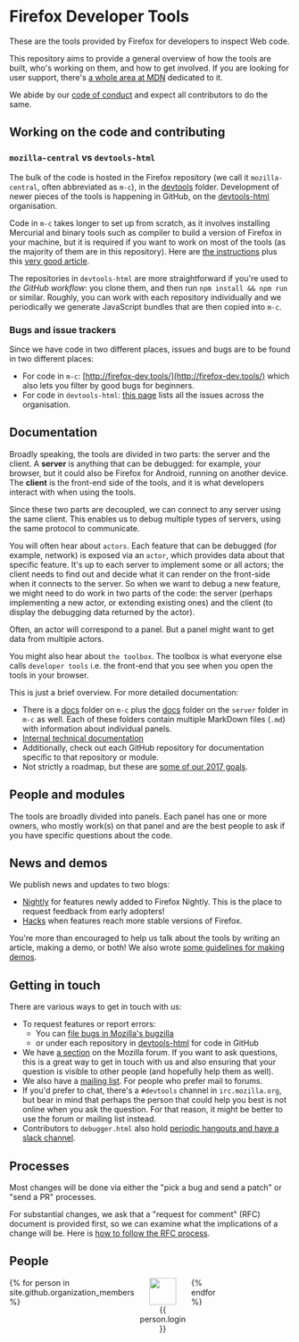 # Firefox Developer Tools

These are the tools provided by Firefox for developers to inspect Web code.

This repository aims to provide a general overview of how the tools are built, who's working on them, and how to get involved. If you are looking for user support, there's [a whole area at MDN](https://developer.mozilla.org/en-US/docs/Tools) dedicated to it.

We abide by our [code of conduct](https://dxr.mozilla.org/mozilla-central/source/devtools/CODE_OF_CONDUCT.md) and expect all contributors to do the same.

## Working on the code and contributing

### `mozilla-central` vs `devtools-html`

The bulk of the code is hosted in the Firefox repository (we call it `mozilla-central`, often abbreviated as `m-c`), in the [devtools](https://dxr.mozilla.org/mozilla-central/source/devtools) folder. Development of newer pieces of the tools is happening in GitHub, on the [devtools-html](https://github.com/devtools-html/) organisation.

Code in `m-c` takes longer to set up from scratch, as it involves installing Mercurial and binary tools such as compiler to build a version of Firefox in your machine, but it is required if you want to work on most of the tools (as the majority of them are in this repository). Here are [the instructions](https://wiki.mozilla.org/DevTools/Hacking) plus this [very good article](https://eduardoboucas.com/blog/2017/02/09/contributing-firefox-devtools.html).

The repositories in `devtools-html` are more straightforward if you're used to *the GitHub workflow*: you clone them, and then run `npm install && npm run` or similar. Roughly, you can work with each repository individually and we periodically we generate JavaScript bundles that are then copied into `m-c`.

### Bugs and issue trackers

Since we have code in two different places, issues and bugs are to be found in two different places:

* For code in `m-c`: [http://firefox-dev.tools/](http://firefox-dev.tools/) which also lets you filter by good bugs for beginners.
* For code in `devtools-html`: [this page](https://github.com/search?l=&q=org%3Adevtools-html+state%3Aopen&type=Issues) lists all the issues across the organisation.
<!--TODO: ^^ add label:"help wanted" or similar to the query to get easy issues-->

## Documentation

Broadly speaking, the tools are divided in two parts: the server and the client. A **server** is anything that can be debugged: for example, your browser, but it could also be Firefox for Android, running on another device. The **client** is the front-end side of the tools, and it is what developers interact with when using the tools.

Since these two parts are decoupled, we can connect to any server using the same client. This enables us to debug multiple types of servers, using the same protocol to communicate.

You will often hear about `actors`. Each feature that can be debugged (for example, network) is exposed via an `actor`, which provides data about that specific feature. It's up to each server to implement some or all actors; the client needs to find out and decide what it can render on the front-side when it connects to the server. So when we want to debug a new feature, we might need to do work in two parts of the code: the server (perhaps implementing a new actor, or extending existing ones) and the client (to display the debugging data returned by the actor).

Often, an actor will correspond to a panel. But a panel might want to get data from multiple actors.

You might also hear about `the toolbox`. The toolbox is what everyone else calls `developer tools` i.e. the front-end that you see when you open the tools in your browser.

This is just a brief overview. For more detailed documentation:

* There is a [docs](https://dxr.mozilla.org/mozilla-central/source/devtools/docs) folder on `m-c` plus the [docs](https://dxr.mozilla.org/mozilla-central/source/devtools/server/docs) folder on the `server` folder in `m-c` as well. Each of these folders contain multiple MarkDown files (`.md`) with information about individual panels.
* [Internal technical documentation](https://wiki.mozilla.org/DevTools#Internal_Technical_Documentation)
* Additionally, check out each GitHub repository for documentation specific to that repository or module.
* Not strictly a roadmap, but these are [some of our 2017 goals](https://groups.google.com/forum/#!topic/mozilla.dev.developer-tools/e-WTOb1U8Sc).

## People and modules

The tools are broadly divided into panels. Each panel has one or more owners, who mostly work(s) on that panel and are the best people to ask if you have specific questions about the code.

<!-- TODO: from https://wiki.mozilla.org/DevTools/GetInvolved#Communication but update it -->
<!-- TODO: * show organisations in github (doesn't work if people don't make their membership public) -->

## News and demos

We publish news and updates to two blogs:

* [Nightly](https://blog.nightly.mozilla.org/tag/devtools/) for features newly added to Firefox Nightly. This is the place to request feedback from early adopters!
* [Hacks](https://hacks.mozilla.org/category/developer-tools/) when features reach more stable versions of Firefox.

You're more than encouraged to help us talk about the tools by writing an article, making a demo, or both! We also wrote [some guidelines for making demos](https://github.com/devtools-html/devtools-demos).

## Getting in touch

There are various ways to get in touch with us:

* To request features or report errors:
  * You can [file bugs in Mozilla's bugzilla](https://bugzilla.mozilla.org/enter_bug.cgi?product=Firefox&component=Developer%20Tools)
  * or under each repository in [devtools-html](https://github.com/devtools-html) for code in GitHub
* We have [a section](https://discourse.mozilla-community.org/c/devtools) on the Mozilla forum. If you want to ask questions, this is a great way to get in touch with us and also ensuring that your question is visible to other people (and hopefully help them as well).
* We also have a [mailing list](https://groups.google.com/forum/#!forum/mozilla.dev.developer-tools). For people who prefer mail to forums.
* If you'd prefer to chat, there's a `#devtools` channel in `irc.mozilla.org`, but bear in mind that perhaps the person that could help you best is not online when you ask the question. For that reason, it might be better to use the forum or mailing list instead.
* Contributors to `debugger.html` also hold [periodic hangouts and have a slack channel](https://github.com/devtools-html/debugger.html#discussion).

## Processes

Most changes will be done via either the "pick a bug and send a patch" or "send a PR" processes.

For substantial changes, we ask that a "request for comment" (RFC) document is provided first, so we can examine what the implications of a change will be. Here is [how to follow the RFC process](https://github.com/devtools-html/rfcs/).

## People

<style>
  .people-grid {
    display: grid;
    grid-template-columns: repeat(8, 1fr);
    grid-gap: 10px;
    grid-auto-rows: minmax(100px, auto);
  }
</style>

<div class="people-grid">
{% for person in site.github.organization_members %}
  <a style="display:block;text-align:center;" src="{{ person.html_url }}">
  <img style="width:48px;max-height:48px;" src="{{ person.avatar_url }}"/>
  <div>{{ person.login }}</div>
  </a>
{% endfor %}
</div>
